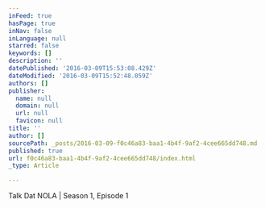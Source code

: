 ```yaml
---
inFeed: true
hasPage: true
inNav: false
inLanguage: null
starred: false
keywords: []
description: ''
datePublished: '2016-03-09T15:53:08.429Z'
dateModified: '2016-03-09T15:52:48.059Z'
authors: []
publisher:
  name: null
  domain: null
  url: null
  favicon: null
title: ''
author: []
sourcePath: _posts/2016-03-09-f0c46a83-baa1-4b4f-9af2-4cee665dd748.md
published: true
url: f0c46a83-baa1-4b4f-9af2-4cee665dd748/index.html
_type: Article

---
```

Talk Dat NOLA | Season 1, Episode 1